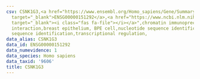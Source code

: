 ```yaml
---
csv: CSNK1G3,<a href="https://www.ensembl.org/Homo_sapiens/Gene/Summary?db=core;g=ENSG00000151292"
  target="_blank">ENSG00000151292</a>,<a href="https://www.ncbi.nlm.nih.gov/pubmed/22863008"
  target="_blank"><i class="fas fa-file"></i></a>",chromatin immunoprecipitation assay,direct
  interaction,breast epithelium, BPE cell,nucleotide sequence identification,nucleotide
  sequence identification,transcriptional regulation,
data_alias: CSNK1G3
data_id: ENSG00000151292
data_numevidence: 1
data_species: Homo sapiens
data_taxid: '9606'
title: CSNK1G3
---
```

